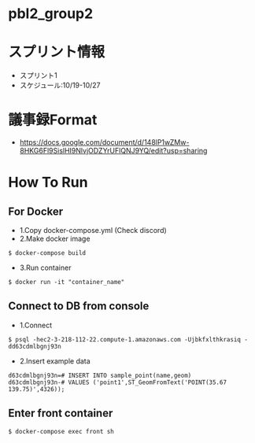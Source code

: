 # pbl2_group2

# スプリント情報
- スプリント1
- スケジュール:10/19-10/27

# 議事録Format
- https://docs.google.com/document/d/148lP1wZMw-8HKG6Fl9SislHI9NlvjODZYrUFlQNJ9YQ/edit?usp=sharing


# How To Run
## For Docker
- 1.Copy docker-compose.yml (Check discord)
- 2.Make docker image
```
$ docker-compose build
```
- 3.Run container
```
$ docker run -it "container_name"
```
## Connect to DB from console
- 1.Connect
```
$ psql -hec2-3-218-112-22.compute-1.amazonaws.com -Ujbkfxlthkrasiq -dd63cdmlbgnj93n
```
- 2.Insert example data
```
d63cdmlbgnj93n=# INSERT INTO sample_point(name,geom)
d63cdmlbgnj93n-# VALUES ('point1',ST_GeomFromText('POINT(35.67 139.75)',4326));
```
## Enter front container
```
$ docker-compose exec front sh
```
